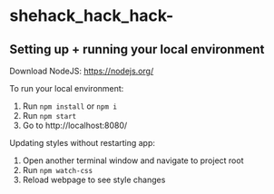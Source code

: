 # shehack_hack_hack-


## Setting up + running your local environment
Download NodeJS: https://nodejs.org/

To run your local environment:
1. Run `npm install` or `npm i`
2. Run `npm start`
3. Go to http://localhost:8080/

Updating styles without restarting app:
1. Open another terminal window and navigate to project root
2. Run `npm watch-css`
3. Reload webpage to see style changes
